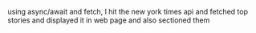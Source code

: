 using async/await and fetch, I hit the new york times api and fetched top stories and displayed it in web page and also sectioned them
